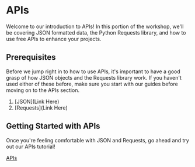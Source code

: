 # APIs

Welcome to our introduction to APIs! In this portion of the workshop, we'll be covering JSON formatted data, the Python Requests library, and how to use free APIs to enhance your projects.

## Prerequisites

Before we jump right in to how to use APIs, it's important to have a good grasp of how JSON objects and the Requests library work. If you haven't used either of these before, make sure you start with our guides before moving on to the APIs section.

1. [JSON](Link Here)
2. [Requests](Link Here)


## Getting Started with APIs

Once you're feeling comfortable with JSON and Requests, go ahead and try out our APIs tutorial!

[APIs](https://colab.research.google.com/drive/1zqRcvDrE0jDQbNhenNH8z6q1X7wI51z8?authuser=1#scrollTo=SfvYo9sXQjRf)
